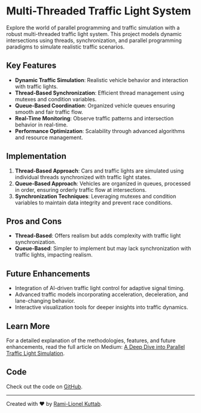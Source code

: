 # Multi-Threaded Traffic Light System

Explore the world of parallel programming and traffic simulation with a robust multi-threaded traffic light system. This project models dynamic intersections using threads, synchronization, and parallel programming paradigms to simulate realistic traffic scenarios.

## Key Features
- **Dynamic Traffic Simulation**: Realistic vehicle behavior and interaction with traffic lights.
- **Thread-Based Synchronization**: Efficient thread management using mutexes and condition variables.
- **Queue-Based Coordination**: Organized vehicle queues ensuring smooth and fair traffic flow.
- **Real-Time Monitoring**: Observe traffic patterns and intersection behavior in real-time.
- **Performance Optimization**: Scalability through advanced algorithms and resource management.

## Implementation
1. **Thread-Based Approach**: Cars and traffic lights are simulated using individual threads synchronized with traffic light states.
2. **Queue-Based Approach**: Vehicles are organized in queues, processed in order, ensuring orderly traffic flow at intersections.
3. **Synchronization Techniques**: Leveraging mutexes and condition variables to maintain data integrity and prevent race conditions.

## Pros and Cons
- **Thread-Based**: Offers realism but adds complexity with traffic light synchronization.
- **Queue-Based**: Simpler to implement but may lack synchronization with traffic lights, impacting realism.

## Future Enhancements
- Integration of AI-driven traffic light control for adaptive signal timing.
- Advanced traffic models incorporating acceleration, deceleration, and lane-changing behavior.
- Interactive visualization tools for deeper insights into traffic dynamics.

## Learn More
For a detailed explanation of the methodologies, features, and future enhancements, read the full article on Medium: [A Deep Dive into Parallel Traffic Light Simulation](https://medium.com/@skater321lionel/a-deep-dive-into-parallel-traffic-light-simulation-2e192fbc129c).

## Code
Check out the code on [GitHub](https://github.com/rlk23/Multi-Threaded-Traffic-Light-System).

---

Created with ❤️ by [Rami-Lionel Kuttab](https://medium.com/@skater321lionel).

